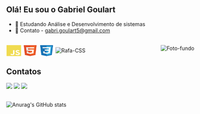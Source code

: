 ## Olá! Eu sou o Gabriel Goulart

- 🌱 Estudando Análise e Desenvolvimento de sistemas
- 💬 Contato - gabri.goulart5@gmail.com

<div style="display: inline_block"><br>
  <img align="center" alt="Rafa-Js" height="30" width="40" src="https://raw.githubusercontent.com/devicons/devicon/master/icons/javascript/javascript-plain.svg">
  <img align="center" alt="Rafa-HTML" height="30" width="40" src="https://raw.githubusercontent.com/devicons/devicon/master/icons/html5/html5-original.svg">
  <img align="center" alt="Rafa-CSS" height="30" width="40" src="https://raw.githubusercontent.com/devicons/devicon/master/icons/css3/css3-original.svg">
    <img align="center" alt="Rafa-CSS" height="30" width="40" src="https://th.bing.com/th/id/OIP.5BxsKdxSXnpkvDteJk73vQHaHa?pid=ImgDet&rs=1">
  <img align="right" alt="Foto-fundo" height="130" style="border-radius:50;" src="https://th.bing.com/th/id/R.27a672f7b742549d76546c9b06fcefc1?rik=0PaJd9n%2f6mZa3A&pid=ImgRaw&r=0">
</div>

## Contatos
 
<div> 
  <a href="https://www.instagram.com/ga_goulartt/" target="_blank"><img src="https://img.shields.io/badge/-Instagram-%23E4405F?style=for-the-badge&logo=instagram&logoColor=white" target="_blank"></a>
  <a href = "https://mail.google.com/mail/u/0/?hl=pt-BR#inbox"><img src="https://img.shields.io/badge/-Gmail-%23333?style=for-the-badge&logo=gmail&logoColor=white" target="_blank"></a>
  <a href="https://www.linkedin.com/in/gabriel-goulart-331925236/" target="_blank"><img src="https://img.shields.io/badge/-LinkedIn-%230077B5?style=for-the-badge&logo=linkedin&logoColor=white" target="_blank"></a> 
</div>

<br>

![Anurag's GitHub stats](https://github-readme-stats.vercel.app/api?username=GaGoulart&show_icons=true&theme=radical)



      
